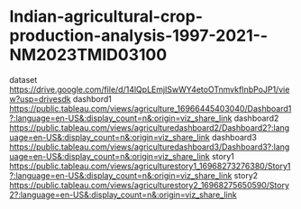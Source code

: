 # Indian-agricultural-crop-production-analysis-1997-2021--NM2023TMID03100


dataset  https://drive.google.com/file/d/14lQpLEmjISwWY4etoOTnmvkfInbPoJP1/view?usp=drivesdk
dashbord1  https://public.tableau.com/views/agriculture_16966445403040/Dashboard1?:language=en-US&:display_count=n&:origin=viz_share_link
dashboard2 https://public.tableau.com/views/agriculturedashboard2/Dashboard2?:language=en-US&:display_count=n&:origin=viz_share_link
dashboard3 https://public.tableau.com/views/agriculturedashboard3/Dashboard3?:language=en-US&:display_count=n&:origin=viz_share_link
story1  https://public.tableau.com/views/agriculturestory1_16968273276380/Story1?:language=en-US&:display_count=n&:origin=viz_share_link
story2 https://public.tableau.com/views/agriculturestory2_16968275650590/Story2?:language=en-US&:display_count=n&:origin=viz_share_link
